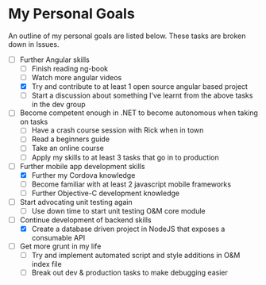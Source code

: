 My Personal Goals
========

An outline of my personal goals are listed below. These tasks are broken down in Issues.

- [ ] Further Angular skills
  - [ ] Finish reading ng-book
  - [ ] Watch more angular videos
  - [x] Try and contribute to at least 1 open source angular based project
  - [ ] Start a discussion about something I've learnt from the above tasks in the dev group
- [ ] Become competent enough in .NET to become autonomous when taking on tasks
  - [ ] Have a crash course session with Rick when in town
  - [ ] Read a beginners guide
  - [ ] Take an online course
  - [ ] Apply my skills to at least 3 tasks that go in to production
- [ ] Further mobile app development skills
  - [x] Further my Cordova knowledge
  - [ ] Become familiar with at least 2 javascript mobile frameworks
  - [ ] Further Objective-C development knowledge
- [ ] Start advocating unit testing again
  - [ ] Use down time to start unit testing O&M core module
- [ ] Continue development of backend skills
  - [x] Create a database driven project in NodeJS that exposes a consumable API
- [ ] Get more grunt in my life
  - [ ] Try and implement automated script and style additions in O&M index file
  - [ ] Break out dev & production tasks to make debugging easier
